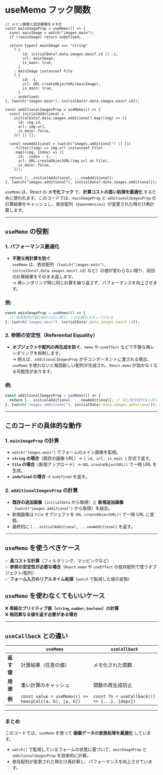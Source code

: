 # useMemo フック関数

```tsx
// メイン画像と追加画像をメモ化
const mainImageProp = useMemo(() => {
  const mainImage = watch("images.main");
  if (!mainImage) return undefined;

  return typeof mainImage === "string"
    ? {
        id: initialData?.data.images.main?.id || -1,
        url: mainImage,
        is_main: true,
      }
    : mainImage instanceof File
    ? {
        id: -1,
        url: URL.createObjectURL(mainImage),
        is_main: true,
      }
    : undefined;
}, [watch("images.main"), initialData?.data.images.main?.id]);

const additionalImagesProp = useMemo(() => {
  const initialAdditional =
    initialData?.data.images.additional?.map((img) => ({
      id: img.id,
      url: img.url,
      is_main: false,
    })) || [];

  const newAdditional = (watch("images.additional") || [])
    .filter((img) => img.url instanceof File)
    .map((img, index) => ({
      id: -index - 1,
      url: URL.createObjectURL(img.url as File),
      is_main: false,
    }));

  return [...initialAdditional, ...newAdditional];
}, [watch("images.additional"), initialData?.data.images.additional]);
```

`useMemo` は、React の **メモ化フック** で、**計算コストの高い処理を最適化** するために使われます。このコードでは、`mainImageProp` と `additionalImagesProp` の計算結果をキャッシュし、依存配列（`dependencies`）が変更された時だけ再計算します。

---

## **`useMemo` の役割**

### 1. **パフォーマンス最適化**

- **不要な再計算を防ぐ**  
  `useMemo` は、依存配列（`[watch("images.main"), initialData?.data.images.main?.id]` など）の値が変わらない限り、前回の計算結果をそのまま返します。  
  → 再レンダリング時に同じ計算を繰り返さず、パフォーマンスを向上させます。

### 例:

```ts
const mainImageProp = useMemo(() => {
  // 依存配列の値が変わらない限り、この計算はスキップされる
}, [watch("images.main"), initialData?.data.images.main?.id]);
```

### 2. **参照の安定性（Referential Equality）**

- **オブジェクトや配列の再生成を防ぐ**、`memo` や `useEffect` などで不要な再レンダリングを抑制します。  
  → 例えば、`additionalImagesProp` が子コンポーネントに渡される場合、`useMemo` を使わないと毎回新しい配列が生成され、`React.memo` が効かなくなる可能性があります。

### 例:

```ts
const additionalImagesProp = useMemo(() => {
  return [...initialAdditional, ...newAdditional]; // 同じ依存配列なら同じ参照を返す
}, [watch("images.additional"), initialData?.data.images.additional]);
```

---

## **このコードの具体的な動作**

### **1. `mainImageProp` の計算**

- `watch("images.main")` でフォームのメイン画像を監視。
- **`string` の場合**（既存の画像 URL）→ `{ id, url, is_main }` 形式で返す。
- **`File` の場合**（新規アップロード）→ `URL.createObjectURL()` で一時 URL を生成。
- **`undefined` の場合** → `undefined` を返す。

### **2. `additionalImagesProp` の計算**

- **既存の追加画像**（`initialData` から取得）と **新規追加画像**（`watch("images.additional")` から取得）を結合。
- 新規画像は `File` オブジェクトを `URL.createObjectURL()` で一時 URL に変換。
- 最終的に `[...initialAdditional, ...newAdditional]` を返す。

---

## **`useMemo` を使うべきケース**

✅ **高コストな計算**（フィルタリング、マッピングなど）  
✅ **参照の安定性が必要な場合**（`React.memo` や `useEffect` の依存配列で使うオブジェクト/配列）  
✅ **フォーム入力のリアルタイム処理**（`watch` で監視した値の変換）

## **`useMemo` を使わなくてもいいケース**

❌ **単純なプリミティブ値（`string`, `number`, `boolean`）の計算**  
❌ **毎回異なる値を返す必要がある場合**

---

## **`useCallback` との違い**

|            | `useMemo`                                              | `useCallback`                                 |
| ---------- | ------------------------------------------------------ | --------------------------------------------- |
| **返す値** | 計算結果（任意の値）                                   | メモ化された関数                              |
| **用途**   | 重い計算のキャッシュ                                   | 関数の再生成防止                              |
| **例**     | `const value = useMemo(() => heavyCalc(a, b), [a, b])` | `const fn = useCallback(() => {...}, [deps])` |

---

### **まとめ**

このコードでは、`useMemo` を使って **画像データの変換処理を最適化** しています。

- `watch()` で監視しているフォームの状態に基づいて、`mainImageProp` と `additionalImagesProp` を効率的に計算。
- 依存配列が変更された時だけ再計算し、パフォーマンスを向上させています。
